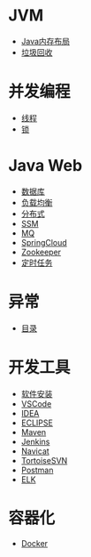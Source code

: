 # JVM
- <a href="content/jvm/Java内存布局.md">Java内存布局</a>
- <a href="content/jvm/gc.md">垃圾回收</a>

# 并发编程
- <a href="content/concurrent/threads.md">线程</a>
- <a href="content/concurrent/lock.md">锁</a>

# Java Web
- <a href="content/JavaWeb/db.md">数据库</a>
- <a href="content/JavaWeb/LB.md">负载均衡</a>
- <a href="content/JavaWeb/distribution.md">分布式</a>
- <a href="content/JavaWeb/ssm.md">SSM</a>
- <a href="content/JavaWeb/mq.md">MQ</a>
- <a href="content/JavaWeb/SpringCloud.md">SpringCloud</a>
- <a href="content/JavaWeb/zookeeper.md">Zookeeper</a>
- <a href="content/JavaWeb/scheduler.md">定时任务</a>

# 异常
- <a href="content/exceptions.md">目录</a>

# 开发工具
- <a href="content/utils/软件安装.md">软件安装</a>
- <a href="content/utils/VSCode.md">VSCode</a>
- <a href="content/utils/idea.md">IDEA</a>
- <a href="content/utils/eclipse.md">ECLIPSE</a>
- <a href="content/utils/maven.md">Maven</a>
- <a href="content/utils/jenkins.md">Jenkins</a>
- <a href="content/utils/Navicat.md">Navicat</a>
- <a href="content/utils/TortoiseSVN.md">TortoiseSVN</a>
- <a href="content/utils/Postman.md">Postman</a>
- <a href="content/utils/elk.md">ELK</a>

# 容器化
- <a href="content/container/docker.md">Docker</a>
